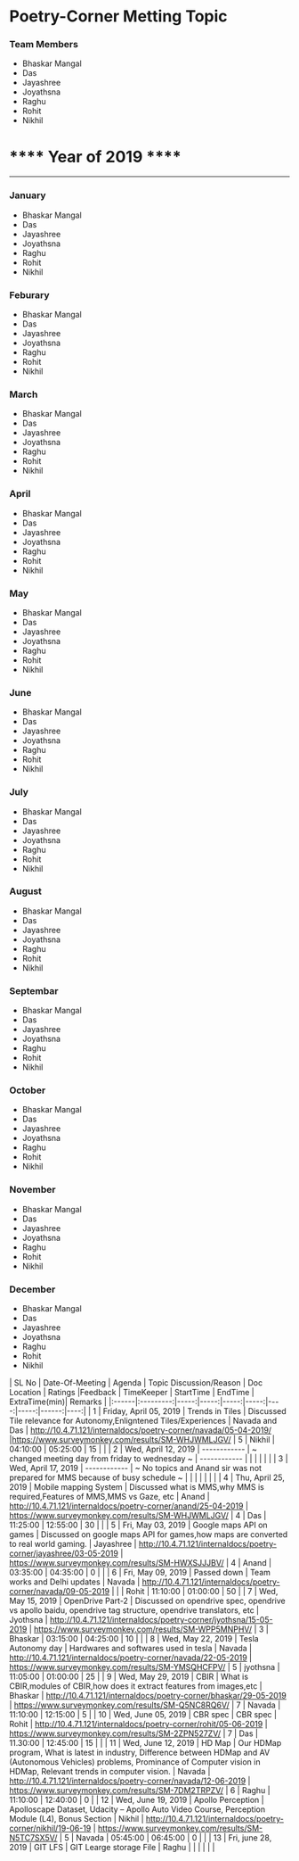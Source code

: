 #                        Poetry-Corner Metting Topic 
### Team Members
- Bhaskar Mangal
- Das
- Jayashree
- Joyathsna
- Raghu
- Rohit
- Nikhil


#         ****    Year of 2019    ****
----------------------------------------------
### January
- Bhaskar Mangal
- Das
- Jayashree
- Joyathsna
- Raghu
- Rohit
- Nikhil
 
### Feburary
- Bhaskar Mangal
- Das
- Jayashree
- Joyathsna
- Raghu
- Rohit
- Nikhil
### March
- Bhaskar Mangal
- Das
- Jayashree
- Joyathsna
- Raghu
- Rohit
- Nikhil
### April
- Bhaskar Mangal
- Das
- Jayashree
- Joyathsna
- Raghu
- Rohit
- Nikhil
### May
- Bhaskar Mangal
- Das
- Jayashree
- Joyathsna
- Raghu
- Rohit
- Nikhil
### June
- Bhaskar Mangal
- Das
- Jayashree
- Joyathsna
- Raghu
- Rohit
- Nikhil
### July
- Bhaskar Mangal
- Das
- Jayashree
- Joyathsna
- Raghu
- Rohit
- Nikhil
### August
- Bhaskar Mangal
- Das
- Jayashree
- Joyathsna
- Raghu
- Rohit
- Nikhil
### Septembar
- Bhaskar Mangal
- Das
- Jayashree
- Joyathsna
- Raghu
- Rohit
- Nikhil
### October
- Bhaskar Mangal
- Das
- Jayashree
- Joyathsna
- Raghu
- Rohit
- Nikhil
### November
- Bhaskar Mangal
- Das
- Jayashree
- Joyathsna
- Raghu
- Rohit
- Nikhil
### December
- Bhaskar Mangal
- Das
- Jayashree
- Joyathsna
- Raghu
- Rohit
- Nikhil

| SL No | Date-Of-Meeting | Agenda | Topic Discussion/Reason | Doc Location | Ratings |Feedback | TimeKeeper | StartTime  | EndTime  | ExtraTime(min)| Remarks |
|:------|:---------:|-----:|-----:|-----:|-----:|----:|-----:|------:|----:|
| 1 | Friday, April 05, 2019 | Trends in Tiles | Discussed Tile relevance for Autonomy,Enligntened Tiles/Experiences | Navada and Das | http://10.4.71.121/internaldocs/poetry-corner/navada/05-04-2019/ |https://www.surveymonkey.com/results/SM-WHJWMLJGV/ | 5 | Nikhil | 04:10:00 | 05:25:00 | 15 | |
| 2 | Wed, April 12, 2019 | ------------ | ~ changed meeting day from friday to wednesday ~ | ------------ |  |  |  |  |  |
| 3 | Wed, April 17, 2019 | ------------ | ~ No topics and Anand sir was not prepared for MMS because of busy schedule ~ |  |  |  |  |  |  |
| 4 | Thu, April 25, 2019 | Mobile mapping System | Discussed what is MMS,why MMS is required,Features of MMS,MMS vs Gaze, etc | Anand | http://10.4.71.121/internaldocs/poetry-corner/anand/25-04-2019 | https://www.surveymonkey.com/results/SM-WHJWMLJGV/ | 4 | Das | 11:25:00 |  12:55:00 | 30 | |
| 5 | Fri, May 03, 2019 | Google maps API on games | Discussed on google maps API for games,how maps are converted to real world gaming.  | Jayashree | http://10.4.71.121/internaldocs/poetry-corner/jayashree/03-05-2019 | https://www.surveymonkey.com/results/SM-HWXSJJJBV/ | 4 | Anand | 03:35:00 | 04:35:00 | 0 | |
| 6 | Fri, May 09, 2019 | Passed down | Team works  and Delhi updates | Navada | http://10.4.71.121/internaldocs/poetry-corner/navada/09-05-2019 |  |  | Rohit | 11:10:00 | 01:00:00 | 50 |
| 7 | Wed, May 15, 2019 | OpenDrive Part-2 | Discussed on opendrive spec, opendrive vs apollo baidu, opendrive tag structure, opendrive translators, etc | Jyothsna | http://10.4.71.121/internaldocs/poetry-corner/jyothsna/15-05-2019 | https://www.surveymonkey.com/results/SM-WPP5MNPHV/ | 3 | Bhaskar | 03:15:00 | 04:25:00 | 10 |  |
| 8 | Wed, May 22, 2019 | Tesla Autonomy day | Hardwares and softwares used in tesla | Navada | http://10.4.71.121/internaldocs/poetry-corner/navada/22-05-2019 | https://www.surveymonkey.com/results/SM-YMSQHCFPV/ | 5 | jyothsna | 11:05:00 | 01:00:00 | 25 |
| 9 | Wed, May 29, 2019 | CBIR | What is CBIR,modules of CBIR,how does it extract features from images,etc  | Bhaskar | http://10.4.71.121/internaldocs/poetry-corner/bhaskar/29-05-2019 | https://www.surveymonkey.com/results/SM-Q5NC8RQ6V/ | 7 | Navada | 11:10:00 | 12:15:00 | 5 |
| 10 | Wed, June 05, 2019 | CBR spec | CBR spec | Rohit | http://10.4.71.121/internaldocs/poetry-corner/rohit/05-06-2019 | https://www.surveymonkey.com/results/SM-2ZPN527ZV/ | 7 | Das | 11.30:00 | 12:45:00 | 15 | |
| 11 | Wed, June 12, 2019 | HD Map | Our HDMap program, What is latest in industry, Difference between HDMap and AV (Autonomous Vehicles) problems, Prominance of Computer vision in HDMap, Relevant trends in computer vision. | Navada | http://10.4.71.121/internaldocs/poetry-corner/navada/12-06-2019 | https://www.surveymonkey.com/results/SM-7DM2TRPZV/ | 6 | Raghu | 11:10:00 | 12:40:00 | 0 |
| 12 | Wed, June 19, 2019 | Apollo Perception | Apolloscape Dataset, Udacity – Apollo Auto Video Course, Perception Module (L4), Bonus Section | Nikhil | http://10.4.71.121/internaldocs/poetry-corner/nikhil/19-06-19 | https://www.surveymonkey.com/results/SM-N5TC7SX5V/ | 5 | Navada | 05:45:00 | 06:45:00 | 0 | |
| 13 | Fri, june 28, 2019 | GIT LFS | GIT Learge storage File | Raghu |  |  |  |  |  |
